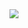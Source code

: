 <a href="https://github.com/devxb/gitanimals">
  <img src="https://render.gitanimals.org/farms/lkwoung88"/>
</a>
